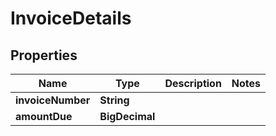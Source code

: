 

# InvoiceDetails


## Properties

| Name | Type | Description | Notes |
|------------ | ------------- | ------------- | -------------|
|**invoiceNumber** | **String** |  |  |
|**amountDue** | **BigDecimal** |  |  |



